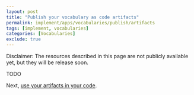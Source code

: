 ```yaml
---
layout: post
title: "Publish your vocabulary as code artifacts"
permalink: implement/apps/vocabularies/publish/artifacts
tags: [implement, vocabularies]
categories: [Vocabularies]
exclude: true
---
```


Disclaimer: The resources described in this page are not publicly available yet, but they will be release soon.

TODO

Next, [use your artifacts in your code](/implement/apps/vocabularies/code).

